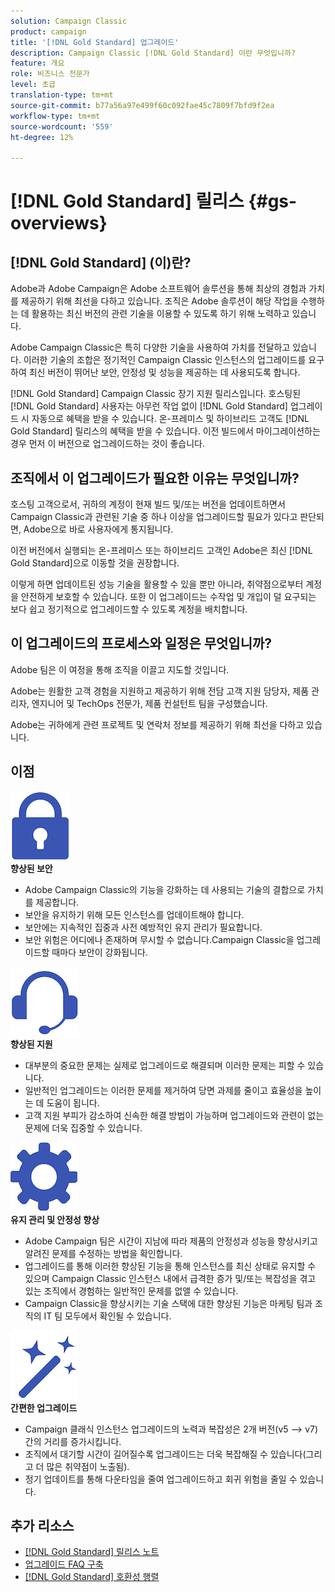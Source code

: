 ```yaml
---
solution: Campaign Classic
product: campaign
title: '[!DNL Gold Standard] 업그레이드'
description: Campaign Classic [!DNL Gold Standard] 이란 무엇입니까?
feature: 개요
role: 비즈니스 전문가
level: 초급
translation-type: tm+mt
source-git-commit: b77a56a97e499f60c092fae45c7809f7bfd9f2ea
workflow-type: tm+mt
source-wordcount: '559'
ht-degree: 12%

---
```



# [!DNL Gold Standard] 릴리스  {#gs-overviews}

## [!DNL Gold Standard] (이)란?

Adobe과 Adobe Campaign은 Adobe 소프트웨어 솔루션을 통해 최상의 경험과 가치를 제공하기 위해 최선을 다하고 있습니다. 조직은 Adobe 솔루션이 해당 작업을 수행하는 데 활용하는 최신 버전의 관련 기술을 이용할 수 있도록 하기 위해 노력하고 있습니다.

Adobe Campaign Classic은 특히 다양한 기술을 사용하여 가치를 전달하고 있습니다. 이러한 기술의 조합은 정기적인 Campaign Classic 인스턴스의 업그레이드를 요구하여 최신 버전이 뛰어난 보안, 안정성 및 성능을 제공하는 데 사용되도록 합니다.

[!DNL Gold Standard] Campaign Classic 장기 지원 릴리스입니다. 호스팅된 [!DNL Gold Standard] 사용자는 아무런 작업 없이 [!DNL Gold Standard] 업그레이드 시 자동으로 혜택을 받을 수 있습니다. 온-프레미스 및 하이브리드 고객도 [!DNL Gold Standard] 릴리스의 혜택을 받을 수 있습니다. 이전 빌드에서 마이그레이션하는 경우 먼저 이 버전으로 업그레이드하는 것이 좋습니다.

## 조직에서 이 업그레이드가 필요한 이유는 무엇입니까?

호스팅 고객으로서, 귀하의 계정이 현재 빌드 및/또는 버전을 업데이트하면서 Campaign Classic과 관련된 기술 중 하나 이상을 업그레이드할 필요가 있다고 판단되면, Adobe으로 바로 사용자에게 통지됩니다.

이전 버전에서 실행되는 온-프레미스 또는 하이브리드 고객인 Adobe은 최신 [!DNL Gold Standard]으로 이동할 것을 권장합니다.

이렇게 하면 업데이트된 성능 기술을 활용할 수 있을 뿐만 아니라, 취약점으로부터 계정을 안전하게 보호할 수 있습니다. 또한 이 업그레이드는 수작업 및 개입이 덜 요구되는 보다 쉽고 정기적으로 업그레이드할 수 있도록 계정을 배치합니다.

## 이 업그레이드의 프로세스와 일정은 무엇입니까?

Adobe 팀은 이 여정을 통해 조직을 이끌고 지도할 것입니다.

Adobe는 원활한 고객 경험을 지원하고 제공하기 위해 전담 고객 지원 담당자, 제품 관리자, 엔지니어 및 TechOps 전문가, 제품 컨설턴트 팀을 구성했습니다.

Adobe는 귀하에게 관련 프로젝트 및 연락처 정보를 제공하기 위해 최선을 다하고 있습니다.

## 이점

<tr>
  <td>
      <img alt="보안" src="assets/do-not-localize/security.png"/>
    <div>
    <strong>향상된 보안</strong>
    </div>
    <ul>
    <li>Adobe Campaign Classic의 기능을 강화하는 데 사용되는 기술의 결합으로 가치를 제공합니다.</li>
    <li>보안을 유지하기 위해 모든 인스턴스를 업데이트해야 합니다.</li>
    <li>보안에는 지속적인 집중과 사전 예방적인 유지 관리가 필요합니다.</li>
    <li>보안 위험은 어디에나 존재하며 무시할 수 없습니다.Campaign Classic을 업그레이드할 때마다 보안이 강화됩니다.</li>
    </ul>
  </td>

<td>
      <img alt="지원" src="assets/do-not-localize/support.png" />
    <div>
    <strong>향상된 지원</strong>
    </div>
    <ul>
    <li>대부분의 중요한 문제는 실제로 업그레이드로 해결되며 이러한 문제는 피할 수 있습니다.</li>
    <li>일반적인 업그레이드는 이러한 문제를 제거하여 당면 과제를 줄이고 효율성을 높이는 데 도움이 됩니다.</li>
    <li>고객 지원 부피가 감소하여 신속한 해결 방법이 가능하며 업그레이드와 관련이 없는 문제에 더욱 집중할 수 있습니다.</li>
    </ul>
  </td>
</tr>

<tr>
  <td>
      <img alt="유지 관리" src="assets/do-not-localize/maintenance.png"/>
    <div>
    <strong>유지 관리 및 안정성 향상</strong>
    </div>
    <ul>
    <li>Adobe Campaign 팀은 시간이 지남에 따라 제품의 안정성과 성능을 향상시키고 알려진 문제를 수정하는 방법을 확인합니다.</li>
    <li>업그레이드를 통해 이러한 향상된 기능을 통해 인스턴스를 최신 상태로 유지할 수 있으며 Campaign Classic 인스턴스 내에서 급격한 증가 및/또는 복잡성을 겪고 있는 조직에서 경험하는 일반적인 문제를 없앨 수 있습니다.</li>
    <li>Campaign Classic을 향상시키는 기술 스택에 대한 향상된 기능은 마케팅 팀과 조직의 IT 팀 모두에서 확인될 수 있습니다.</li>
    </ul>
  </td>

<td>
      <img alt="빌드 업그레이드" src="assets/do-not-localize/upgrades.png" />
    <div>
    <strong>간편한 업그레이드</strong>
    </a>
    </div>
    <ul>
    <li>Campaign 클래식 인스턴스 업그레이드의 노력과 복잡성은 2개 버전(v5 —&gt; v7) 간의 거리를 증가시킵니다.</li>
    <li>조직에서 대기할 시간이 길어질수록 업그레이드는 더욱 복잡해질 수 있습니다(그리고 더 많은 취약점이 노출됨).</li>
    <li>정기 업데이트를 통해 다운타임을 줄여 업그레이드하고 회귀 위험을 줄일 수 있습니다.</li>
    </ul>
  </td>
</tr>
</table>

## 추가 리소스

* [[!DNL Gold Standard] 릴리스 노트](gold-standard.md)
* [업그레이드 FAQ 구축](../../platform/using/faq-build-upgrade.md)
* [[!DNL Gold Standard] 호환성 행렬](compatibility-matrix-gs.md)

